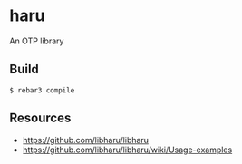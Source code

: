 # haru

An OTP library

## Build

    $ rebar3 compile

## Resources

 * https://github.com/libharu/libharu
 * https://github.com/libharu/libharu/wiki/Usage-examples
